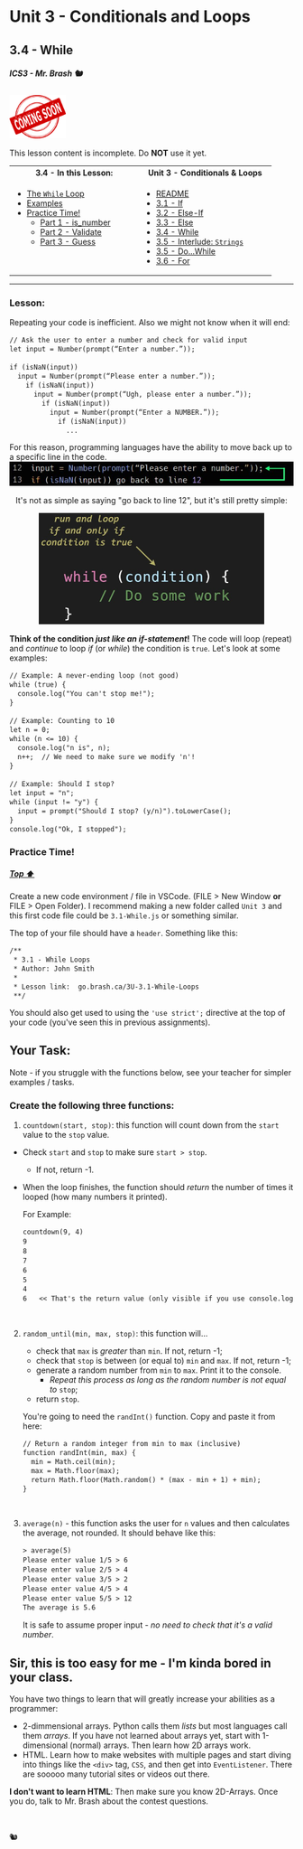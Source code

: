 # Unit 3 - Conditionals and Loops

## 3.4 - While

##### ICS3 - Mr. Brash 🐿️

<img src="../images/cs.png" width="100px">

This lesson content is incomplete. Do **NOT** use it yet.

<table>
<tr>
<th>3.4 - In this Lesson:</th>
<th>Unit 3 - Conditionals & Loops</th>
</tr>
<tr>
<td td valign="top" style="height: 100px;padding-right:50px">

- [The `While` Loop](#lesson)
- [Examples](#examples)
- [Practice Time!](#practice-time)
    - [Part 1 - is_number](#part-1---is_number)
    - [Part 2 - Validate](#part-2---validate)
    - [Part 3 - Guess](#part-3---guess)
    
</td>
<td td valign="top" style="height: 100px;padding-right:50px">

- [README](../../README.md)
- [3.1 - If](../1%20-%20Conditionals/1%20-%20IF.md)
- [3.2 - Else-If](../1%20-%20Conditionals/2%20-%20Else-If.md)
- [3.3 - Else](../1%20-%20Conditionals/3%20-%20Else.md)
- [3.4 - While](./4%20-%20While.md)
- [3.5 - Interlude: `Strings`](./5%20-%20Interlude_Strings.md)
- [3.5 - Do...While](./6%20-%20Do-While.md)
- [3.6 - For](./7%20-%20For.md)

</td></tr></table>

---

### Lesson:

Repeating your code is inefficient. Also we might not know when it will end:
```JS
// Ask the user to enter a number and check for valid input
let input = Number(prompt(“Enter a number.”));

if (isNaN(input))
  input = Number(prompt(“Please enter a number.”));
    if (isNaN(input))
      input = Number(prompt(“Ugh, please enter a number.”));
        if (isNaN(input))
          input = Number(prompt(“Enter a NUMBER.”));
            if (isNaN(input))
              ... 
```

For this reason, programming languages have the ability to move back up to a specific line in the code. 
<img src="../images/pretend_loop.jpg" alt="Theoretical Loop">

<div style="text-align:center;">
    <p>
        It's not as simple as saying "go back to line 12", but it's still pretty simple:
    </p>
    <img src="../images/while.jpg" width="400px" alt="While loop syntax">
</div>

**Think of the condition _just like an if-statement_!** The code will loop (repeat) and _continue_ to loop _if_ (or _while_) the condition is `true`. Let's look at some examples:

```JS
// Example: A never-ending loop (not good)
while (true) {
  console.log("You can't stop me!");
}

// Example: Counting to 10
let n = 0;
while (n <= 10) {
  console.log("n is", n);
  n++;  // We need to make sure we modify 'n'!
}

// Example: Should I stop?
let input = "n";
while (input != "y") {
  input = prompt("Should I stop? (y/n)").toLowerCase();
}
console.log("Ok, I stopped");
```

### Practice Time!

##### [Top ⬆](#34---while)

Create a new code environment / file in VSCode. (FILE > New Window **or** FILE > Open Folder). I recommend making a new folder called `Unit 3` and this first code file could be `3.1-While.js` or something similar.

The top of your file should have a `header`. Something like this:
```JS
/**
 * 3.1 - While Loops
 * Author: John Smith
 * 
 * Lesson link:  go.brash.ca/3U-3.1-While-Loops
 **/
```

You should also get used to using the `'use strict';` directive at the top of your code (you've seen this in previous assignments).

## Your Task:

Note - if you struggle with the functions below, see your teacher for simpler examples / tasks.

### Create the following three functions:
1. `countdown(start, stop)`: this function will count down from the `start` value to the `stop` value.
  - Check `start` and `stop` to make sure `start > stop`.
    - If not, return -1.
  - When the loop finishes, the function should _return_ the number of times it looped (how many numbers it printed).

    For Example:
    ```txt
    countdown(9, 4)
    9
    8
    7
    6
    5
    4
    6   << That's the return value (only visible if you use console.log())
    ```
<br>

2. `random_until(min, max, stop)`: this function will...
    - check that `max` is _greater_ than `min`. If not, return -1;
    - check that `stop` is between (or equal to) `min` and `max`. If not, return -1;
    - generate a random number from `min` to `max`. Print it to the console. 
      - _Repeat this process as long as the random number is not equal to_ `stop`;
    - return `stop`.

    You're going to need the `randInt()` function. Copy and paste it from here:
    ```JS
    // Return a random integer from min to max (inclusive)
    function randInt(min, max) {
      min = Math.ceil(min);
      max = Math.floor(max);
      return Math.floor(Math.random() * (max - min + 1) + min);
    }
    ```

<br>

3. `average(n)` - this function asks the user for `n` values and then calculates the average, not rounded. It should behave like this:
   ```txt
   > average(5)
   Please enter value 1/5 > 6
   Please enter value 2/5 > 4
   Please enter value 3/5 > 2
   Please enter value 4/5 > 4
   Please enter value 5/5 > 12
   The average is 5.6
   ```
    It is safe to assume proper input - _no need to check that it's a valid number_.

## Sir, this is too easy for me - I'm kinda bored in your class.

You have two things to learn that will greatly increase your abilities as a programmer:
- 2-dimmensional arrays. Python calls them _lists_ but most languages call them _arrays_. If you have not learned about arrays yet, start with 1-dimensional (normal) arrays. Then learn how 2D arrays work.
- HTML. Learn how to make websites with multiple pages and start diving into things like the `<div>` tag, `CSS`, and then get into `EventListener`. There are sooooo many tutorial sites or videos out there.

**I don't want to learn HTML**: Then make sure you know 2D-Arrays. Once you do, talk to Mr. Brash about the contest questions.

<br>

🐿️